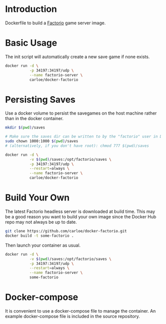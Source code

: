 # Introduction

Dockerfile to build a [Factorio](https://www.factorio.com) game server image.

# Basic Usage

The init script will automatically create a new save game if none exists. 

```bash
docker run -d \
           -p 34197:34197/udp \
           --name factorio-server \
           carloe/docker-factorio 
```

# Persisting Saves

Use a docker volume to persist the savegames on the host machine rather than in the docker container.

```bash
mkdir $(pwd)/saves

# Make sure the saves dir can be written to by the "factorio" user in Docker, with uid 1000
sudo chown 1000:1000 $(pwd)/saves
# (alternatively, if you don't have root): chmod 777 $(pwd)/saves

docker run -d \
           -v $(pwd)/saves:/opt/factorio/saves \
           -p 34197:34197/udp \
           --restart=always \
           --name factorio-server \
           carloe/docker-factorio 
```

# Build Your Own

The latest Factorio headless server is downloaded at build time. This may be a good reason you want to build your own image since the Docker Hub repo may not always be up to date.

```bash
git clone https://github.com/carloe/docker-factorio.git
docker build -t some-factorio .
```

Then launch your container as usual.

```bash
docker run -d \
           -v $(pwd)/saves:/opt/factorio/saves \
           -p 34197:34197/udp \
           --restart=always \
           --name factorio-server \
           some-factorio 
```

# Docker-compose

It is convenient to use a docker-compose file to manage the container.  An example docker-compose file is included in the source repository.
